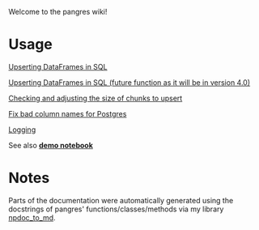 Welcome to the pangres wiki!

# Usage

[Upserting DataFrames in SQL](https://github.com/ThibTrip/pangres/wiki/Upsert)

[Upserting DataFrames in SQL (future function as it will be in version 4.0)](https://github.com/ThibTrip/pangres/wiki/Upsert-Future)

[Checking and adjusting the size of chunks to upsert](https://github.com/ThibTrip/pangres/wiki/Chunksize-Adjustment)

[Fix bad column names for Postgres](https://github.com/ThibTrip/pangres/wiki/Fix-bad-column-names-postgres)

[Logging](https://github.com/ThibTrip/pangres/wiki/Logging)

See also [**demo notebook**](https://github.com/ThibTrip/pangres/blob/master/demos/pangres_demo.ipynb)

# Notes

Parts of the documentation were automatically generated using the docstrings of pangres' functions/classes/methods via my library [npdoc_to_md](https://github.com/ThibTrip/npdoc_to_md).